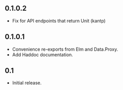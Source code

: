 0.1.0.2
-------
* Fix for API endpoints that return Unit (kantp)

0.1.0.1
-------
* Convenience re-exports from Elm and Data.Proxy.
* Add Haddoc documentation.

0.1
---
* Initial release.
